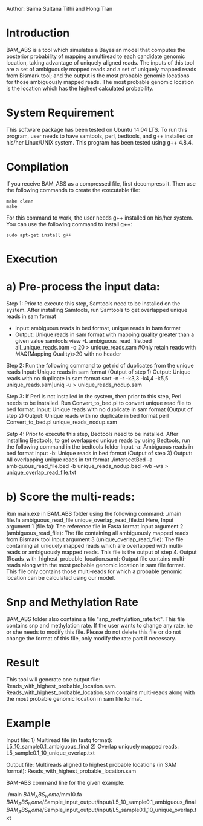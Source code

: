 Author: Saima Sultana Tithi and Hong Tran

Introduction
============

BAM_ABS is a tool which simulates a Bayesian model that computes the posterior probability of mapping a multiread to each candidate genomic location, taking advantage of uniquely aligned reads. The inputs of this tool are a set of ambiguously mapped reads and a set of uniquely mapped reads from Bismark tool; and the output is the most probable genomic locations for those ambiguously mapped reads. The most probable genomic location is the location which has the highest calculated probability.

System Requirement
==================
This software package has been tested on Ubuntu 14.04 LTS. To run this program, user needs to have samtools, perl, bedtools, and g++ installed on his/her Linux/UNIX system. This program has been tested using g++ 4.8.4.

Compilation
===========

If you receive BAM_ABS as a compressed file, first decompress it. Then use the following commands to create the executable file:

	make clean
	make
	
For this command to work, the user needs g++ installed on his/her system. You can use the following command to install g++:

	sudo apt-get install g++
	
Execution
==========

a) Pre-process the input data:
==============================
Step 1: Prior to execute this step, Samtools need to be installed on the system. After installing Samtools, run Samtools to get overlapped unique reads in sam format
* Input: ambiguous reads in bed format, unique reads in bam format
* Output: Unique reads in sam format with mapping quality greater than a given value
samtools view -L ambiguous_read_file.bed all_unique_reads.bam -q 20 > unique_reads.sam   #Only retain reads with MAQ(Mapping Quality)>20 with no header

Step 2: Run the following command to get rid of duplicates from the unique reads
	Input: Unique reads in sam format (Output of step 1)
	Output: Unique reads with no duplicate in sam format
sort -n -r -k3,3 -k4,4 -k5,5 unique_reads.sam|uniq -u > unique_reads_nodup.sam

Step 3: If Perl is not installed in the system, then prior to this step, Perl needs to be installed. Run Convert_to_bed.pl to convert unique read file to bed format.
	Input: Unique reads with no duplicate in sam format (Output of step 2)
	Output: Unique reads with no duplicate in bed format
perl Convert_to_bed.pl unique_reads_nodup.sam

Setp 4: Prior to execute this step, Bedtools need to be installed. After installing Bedtools, to get overlapped unique reads by using Bedtools, run the following command in the bedtools folder
	Input -a: Ambiguous reads in bed format
	Input -b: Unique reads in bed format (Output of step 3)
	Output: All overlapping unique reads in txt format
./intersectBed -a ambiguous_read_file.bed -b unique_reads_nodup.bed -wb -wa > unique_overlap_read_file.txt

b) Score the multi-reads:
=========================
Run main.exe in BAM_ABS folder using the following command:
	./main file.fa ambiguous_read_file unique_overlap_read_file.txt
Here,
	Input argument 1 (file.fa): The reference file in Fasta format
	Input argument 2 (ambiguous_read_file): The file containing all ambiguously mapped reads from Bismark tool
	Input argument 3 (unique_overlap_read_file): The file containing all uniquely mapped reads which are overlapped with multi-reads or ambiguously mapped reads. This file is the output of step 4.
	Output (Reads_with_highest_probable_location.sam): Output file contains multi-reads along with the most probable genomic location in sam file format. This file only contains those multi-reads for which a probable genomic location can be calculated using our model.

Snp and Methylation Rate
========================
	
BAM_ABS folder also contains a file "snp_methylation_rate.txt". This file contains snp and methylation rate. If the user wants to change any rate, he or she needs to modify this file. Please do not delete this file or do not change the format of this file, only modify the rate part if necessary.

Result
======

This tool will generate one output file: Reads_with_highest_probable_location.sam. Reads_with_highest_probable_location.sam contains multi-reads along with the most probable genomic location in sam file format.

Example
=======

Input file: 1) Multiread file (in fastq format): L5_10_sample0.1_ambiguous_final
	    2) Overlap uniquely mapped reads: L5_sample0.1_10_unique_overlap.txt

Output file: Multireads aligned to highest probable locations (in SAM format): Reads_with_highest_probable_location.sam

BAM-ABS command line for the given example:

./main $BAM_ABS_Home$/mm10.fa $BAM_ABS_Home$/Sample_input_output/input/L5_10_sample0.1_ambiguous_final $BAM_ABS_Home$/Sample_input_output/input/L5_sample0.1_10_unique_overlap.txt
